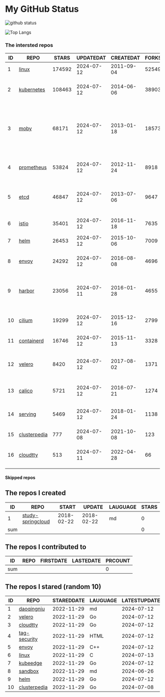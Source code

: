 # My GitHub Status

<img src="https://github-readme-stats-1.yihong0618.vercel.app/api?username=daoqingniu&show_icons=true&&&hide_title=true&count_private=true" alt="github status" />

![Top Langs](https://github-readme-stats-1.yihong0618.vercel.app/api/top-langs/?username=daoqingniu&layout=compact)

<!--START_SECTION:github_repos-->
### The intersted repos
| ID |                              REPO                               | STARS  | UPDATEDAT  | CREATEDAT  | FORKSCOUNT |                                                DESCRIPTIONS                                                |
|----|-----------------------------------------------------------------|--------|------------|------------|------------|------------------------------------------------------------------------------------------------------------|
|  1 | [linux](https://github.com/torvalds/linux)                      | 174592 | 2024-07-12 | 2011-09-04 |      52549 | Linux kernel source tree                                                                                   |
|  2 | [kubernetes](https://github.com/kubernetes/kubernetes)          | 108463 | 2024-07-12 | 2014-06-06 |      38903 | Production-Grade Container Scheduling and Management                                                       |
|  3 | [moby](https://github.com/moby/moby)                            |  68171 | 2024-07-12 | 2013-01-18 |      18573 | The Moby Project - a collaborative project for the container ecosystem to assemble container-based systems |
|  4 | [prometheus](https://github.com/prometheus/prometheus)          |  53824 | 2024-07-12 | 2012-11-24 |       8918 | The Prometheus monitoring system and time series database.                                                 |
|  5 | [etcd](https://github.com/etcd-io/etcd)                         |  46847 | 2024-07-12 | 2013-07-06 |       9647 | Distributed reliable key-value store for the most critical data of a distributed system                    |
|  6 | [istio](https://github.com/istio/istio)                         |  35401 | 2024-07-12 | 2016-11-18 |       7635 | Connect, secure, control, and observe services.                                                            |
|  7 | [helm](https://github.com/helm/helm)                            |  26453 | 2024-07-12 | 2015-10-06 |       7009 | The Kubernetes Package Manager                                                                             |
|  8 | [envoy](https://github.com/envoyproxy/envoy)                    |  24292 | 2024-07-12 | 2016-08-08 |       4696 | Cloud-native high-performance edge/middle/service proxy                                                    |
|  9 | [harbor](https://github.com/goharbor/harbor)                    |  23056 | 2024-07-11 | 2016-01-28 |       4655 | An open source trusted cloud native registry project that stores, signs, and scans content.                |
| 10 | [cilium](https://github.com/cilium/cilium)                      |  19299 | 2024-07-12 | 2015-12-16 |       2799 | eBPF-based Networking, Security, and Observability                                                         |
| 11 | [containerd](https://github.com/containerd/containerd)          |  16746 | 2024-07-12 | 2015-11-13 |       3328 | An open and reliable container runtime                                                                     |
| 12 | [velero](https://github.com/vmware-tanzu/velero)                |   8420 | 2024-07-12 | 2017-08-02 |       1371 | Backup and migrate Kubernetes applications and their persistent volumes                                    |
| 13 | [calico](https://github.com/projectcalico/calico)               |   5721 | 2024-07-12 | 2016-07-21 |       1274 | Cloud native networking and network security                                                               |
| 14 | [serving](https://github.com/knative/serving)                   |   5469 | 2024-07-12 | 2018-01-24 |       1138 | Kubernetes-based, scale-to-zero, request-driven compute                                                    |
| 15 | [clusterpedia](https://github.com/clusterpedia-io/clusterpedia) |    777 | 2024-07-08 | 2021-10-08 |        123 | The Encyclopedia of Kubernetes clusters                                                                    |
| 16 | [cloudtty](https://github.com/cloudtty/cloudtty)                |    513 | 2024-07-11 | 2022-04-28 |         66 | A Friendly Kubernetes CloudShell (Web Terminal) !                                                          |



#### Skipped repos
<!--END_SECTION:github_repos-->

<!--START_SECTION:my_github-->
## The repos I created
| ID  |                                 REPO                                 |   START    |   UPDATE   | LAUGUAGE | STARS |
|-----|----------------------------------------------------------------------|------------|------------|----------|-------|
|   1 | [study-springcloud](https://github.com/daoqingniu/study-springcloud) | 2018-02-22 | 2018-02-22 | md       |     0 |
| sum |                                                                      |            |            |          |     0 |

## The repos I contributed to
| ID  | REPO | FIRSTDATE | LASTEDATE | PRCOUNT |
|-----|------|-----------|-----------|---------|
| sum |      |           |           |       0 |

## The repos I stared (random 10)
| ID |                              REPO                               | STAREDDATE | LAUGUAGE | LATESTUPDATE |
|----|-----------------------------------------------------------------|------------|----------|--------------|
|  1 | [daoqingniu](https://github.com/daoqingniu/daoqingniu)          | 2022-11-29 | md       | 2024-07-12   |
|  2 | [velero](https://github.com/vmware-tanzu/velero)                | 2022-11-29 | Go       | 2024-07-12   |
|  3 | [cloudtty](https://github.com/cloudtty/cloudtty)                | 2022-11-29 | Go       | 2024-07-12   |
|  4 | [tag-security](https://github.com/cncf/tag-security)            | 2022-11-29 | HTML     | 2024-07-12   |
|  5 | [envoy](https://github.com/envoyproxy/envoy)                    | 2022-11-29 | C++      | 2024-07-12   |
|  6 | [linux](https://github.com/torvalds/linux)                      | 2022-11-29 | C        | 2024-07-13   |
|  7 | [kubeedge](https://github.com/kubeedge/kubeedge)                | 2022-11-29 | Go       | 2024-07-12   |
|  8 | [sandbox](https://github.com/cncf/sandbox)                      | 2022-11-29 | md       | 2024-06-26   |
|  9 | [helm](https://github.com/helm/helm)                            | 2022-11-29 | Go       | 2024-07-12   |
| 10 | [clusterpedia](https://github.com/clusterpedia-io/clusterpedia) | 2022-11-29 | Go       | 2024-07-08   |

<!--END_SECTION:my_github-->
